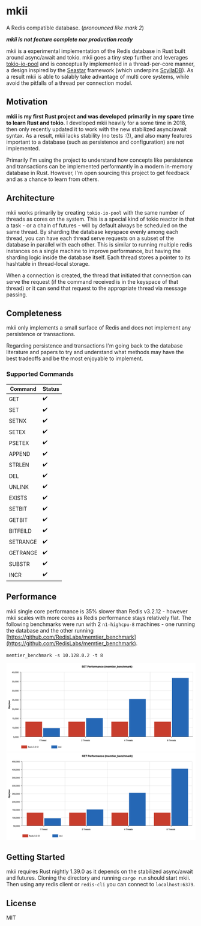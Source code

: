 # mkii

A Redis compatible database. (*pronounced like mark 2*)

***mkii is not feature complete nor production ready***

mkii is a experimental implementation of the Redis database in Rust built around async/await and tokio. mkii goes a tiny step further and leverages [tokio-io-pool](https://github.com/jonhoo/tokio-io-pool) and is conceptually implemented in a thread-per-core manner, a design inspired by the [Seastar](http://seastar.io/) framework (which underpins [ScyllaDB](https://www.scylladb.com/)). As a result mkii is able to salably take advantage of multi core systems, while avoid the pitfalls of a thread per connection model.

## Motivation

**mkii is my first Rust project and was developed primarily in my spare time to learn Rust and tokio**. I developed mkii heavily for a some time in 2018, then only recently updated it to work with the new stabilized async/await syntax. As a result, mkii lacks stability (no tests :(!), and also many features important to a database (such as persistence and configuration) are not implemented.

Primarily I'm using the project to understand how concepts like persistence and transactions can be implemented performantly in a modern in-memory database in Rust. However, I'm open sourcing this project to get feedback and as a chance to learn from others.

## Architecture

mkii works primarily by creating `tokio-io-pool` with the same number of threads as cores on the system. This is a special kind of tokio reactor in that a task - or a chain of futures - will by default always be scheduled on the same thread. By sharding the database keyspace evenly among each thread, you can have each thread serve requests on a subset of the database in parallel with each other. This is similar to running multiple redis instances on a single machine to improve performance, but having the sharding logic inside the database itself. Each thread stores a pointer to its hashtable in thread-local storage.

When a connection is created, the thread that initiated that connection can serve the request (if the command received is in the keyspace of that thread) or it can send that request to the appropriate thread via message passing.

## Completeness

mkii only implements a small surface of Redis and does not implement any persistence or transactions.

Regarding persistence and transactions I'm going back to the database literature and papers to try and understand what methods may have the best tradeoffs and be the most enjoyable to implement.

### Supported Commands

| Command | Status |
| ------- | ------ |
| GET	| ✔️|
| SET	| ✔️|
| SETNX	| ✔️|
| SETEX |	✔️|
| PSETEX |	✔️|
| APPEND |	✔️|
| STRLEN |	✔️|
| DEL |	✔️|
| UNLINK |	✔️|
| EXISTS |	✔️|
| SETBIT |	✔️|
| GETBIT |	✔️|
| BITFEILD |	✔️|
| SETRANGE |	✔️|
| GETRANGE |	✔️|
| SUBSTR |	✔️|
| INCR |	✔️|

## Performance

mkii single core performance is 35% slower than Redis v3.2.12 - however mkii scales with more cores as Redis performance stays relatively flat. The following benchmarks were run with 2 `n1-highcpu-8` machines - one running the database and the other running [https://github.com/RedisLabs/memtier_benchmark](https://github.com/RedisLabs/memtier_benchmark).

`memtier_benchmark -s 10.128.0.2 -t 8`

![](images/set-perf.png) ![](images/get-perf.png)

## Getting Started

mkii requires Rust nightly 1.39.0 as it depends on the stabilized async/await and futures. Cloning the directory and running `cargo run` should start mkii. Then using any redis client or `redis-cli` you can connect to `localhost:6379`.

## License

MIT
